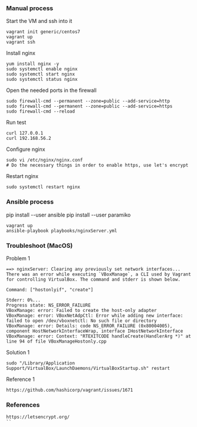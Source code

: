 ### Manual process

Start the VM and ssh into it
```
vagrant init generic/centos7
vagrant up
vagrant ssh
```

Install nginx
```
yum install nginx -y
sudo systemctl enable nginx
sudo systemctl start nginx
sudo systemctl status nginx
```

Open the needed ports in the firewall
```
sudo firewall-cmd --permanent --zone=public --add-service=http
sudo firewall-cmd --permanent --zone=public --add-service=https
sudo firewall-cmd --reload
```

Run test
```
curl 127.0.0.1
curl 192.168.56.2
```

Configure nginx
```
sudo vi /etc/nginx/nginx.conf
# Do the necessary things in order to enable https, use let's encrypt
```

Restart nginx
```
sudo systemctl restart nginx
```

### Ansible process

pip install --user ansible
pip install --user paramiko

```
vagrant up
ansible-playbook playbooks/nginxServer.yml
```

### Troubleshoot (MacOS)

Problem 1

```
==> nginxServer: Clearing any previously set network interfaces...
There was an error while executing `VBoxManage`, a CLI used by Vagrant
for controlling VirtualBox. The command and stderr is shown below.

Command: ["hostonlyif", "create"]

Stderr: 0%...
Progress state: NS_ERROR_FAILURE
VBoxManage: error: Failed to create the host-only adapter
VBoxManage: error: VBoxNetAdpCtl: Error while adding new interface: failed to open /dev/vboxnetctl: No such file or directory
VBoxManage: error: Details: code NS_ERROR_FAILURE (0x80004005), component HostNetworkInterfaceWrap, interface IHostNetworkInterface
VBoxManage: error: Context: "RTEXITCODE handleCreate(HandlerArg *)" at line 94 of file VBoxManageHostonly.cpp
```

Solution 1

```
sudo "/Library/Application Support/VirtualBox/LaunchDaemons/VirtualBoxStartup.sh" restart
```

Reference 1
 
```
https://github.com/hashicorp/vagrant/issues/1671
```

### References
```
https://letsencrypt.org/
``